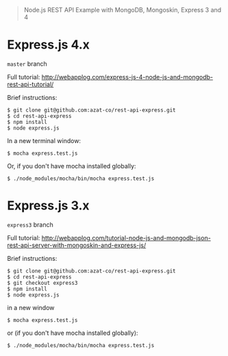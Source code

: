 > Node.js REST API Example with MongoDB, Mongoskin, Express 3 and 4

# Express.js 4.x

`master` branch

Full tutorial: <http://webapplog.com/express-js-4-node-js-and-mongodb-rest-api-tutorial/>

Brief instructions:

```
$ git clone git@github.com:azat-co/rest-api-express.git
$ cd rest-api-express 
$ npm install
$ node express.js
```

In a new terminal window:

```
$ mocha express.test.js
```

Or, if you don't have mocha installed globally:

```
$ ./node_modules/mocha/bin/mocha express.test.js
```


# Express.js 3.x

`express3` branch

Full tutorial: <http://webapplog.com/tutorial-node-js-and-mongodb-json-rest-api-server-with-mongoskin-and-express-js/>

Brief instructions:

```
$ git clone git@github.com:azat-co/rest-api-express.git
$ cd rest-api-express 
$ git checkout express3
$ npm install
$ node express.js
```

in a new window

```
$ mocha express.test.js
```

or (if you don't have mocha installed globally):

```
$ ./node_modules/mocha/bin/mocha express.test.js
```
